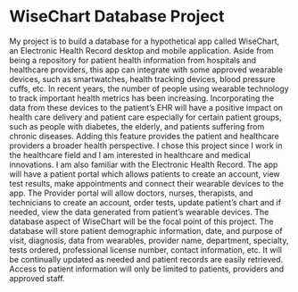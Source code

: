 # WiseChart Database Project
My project is to build a database for a hypothetical app called WiseChart, an Electronic Health Record desktop and mobile application. Aside from being a repository for patient health information from hospitals and healthcare providers, this app can integrate with some approved wearable devices, such as smartwatches, health tracking devices, blood pressure cuffs, etc. In recent years, the number of people using wearable technology to track important health metrics has been increasing. Incorporating the data from these devices to the patient’s EHR will have a positive impact on health care delivery and patient care especially for certain patient groups, such as people with diabetes, the elderly, and patients suffering from chronic diseases. Adding this feature provides the patient and healthcare providers a broader health perspective.  I chose this project since I work in the healthcare field and I am interested in healthcare and medical innovations.  I am also familiar with the Electronic Health Record.
The app will have a patient portal which allows patients to create an account, view test results, make appointments and connect their wearable devices to the app. The Provider portal will allow doctors, nurses, therapists, and technicians to create an account, order tests, update patient’s chart and if needed, view the data generated from patient’s wearable devices. 
The database aspect of WiseChart will be the focal point of this project. The database will store patient demographic information, date, and purpose of visit, diagnosis, data from wearables, provider name, department, specialty, tests ordered, professional license number, contact information, etc. It will be continually updated as needed and patient records are easily retrieved. Access to patient information will only be limited to patients, providers and approved staff. 
